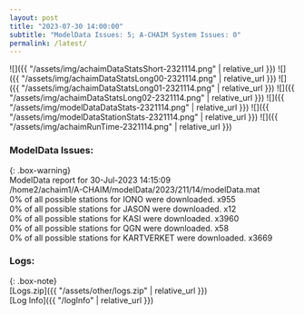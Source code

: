 ```yaml
---
layout: post
title: "2023-07-30 14:00:00"
subtitle: "ModelData Issues: 5; A-CHAIM System Issues: 0"
permalink: /latest/
---
```


![]({{ "/assets/img/achaimDataStatsShort-2321114.png" | relative_url }})
![]({{ "/assets/img/achaimDataStatsLong00-2321114.png" | relative_url }})
![]({{ "/assets/img/achaimDataStatsLong01-2321114.png" | relative_url }})
![]({{ "/assets/img/achaimDataStatsLong02-2321114.png" | relative_url }})
![]({{ "/assets/img/modelDataDataStats-2321114.png" | relative_url }})
![]({{ "/assets/img/modelDataStationStats-2321114.png" | relative_url }})
![]({{ "/assets/img/achaimRunTime-2321114.png" | relative_url }})


### ModelData Issues:  
  
{: .box-warning}  
 ModelData report for 30-Jul-2023 14:15:09   
 /home2/achaim1/A-CHAIM/modelData/2023/211/14/modelData.mat   
 0% of all possible stations for IONO were downloaded. x955   
 0% of all possible stations for JASON were downloaded. x12   
 0% of all possible stations for KASI were downloaded. x3960   
 0% of all possible stations for QGN were downloaded. x58   
 0% of all possible stations for KARTVERKET were downloaded. x3669   
  


### Logs:  
  
{: .box-note}  
[Logs.zip]({{ "/assets/other/logs.zip" | relative_url }})  
[Log Info]({{ "/logInfo" | relative_url }})  
